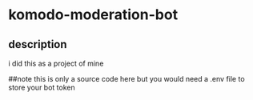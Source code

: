 # komodo-moderation-bot
## description
i did this as a project of mine

##note
this is only a source code here but you would need a .env file to store your bot token
